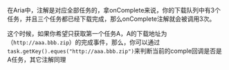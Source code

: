 在Aria中，注解是对应全部任务的，拿onComplete来说，你的下载队列中有3个任务，并且三个任务都已经下载完成，那么onComplete注解就会被调用3次。

这个时候，如果你希望只获取第一个任务A，A的下载地址为（`http://aaa.bbb.zip`）的完成事件，那么，你可以通过`task.getKey().eques("http://aaa.bbb.zip")`来判断当前的comple回调是否是A任务，其它注解同理